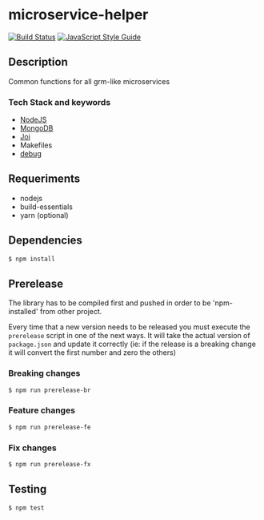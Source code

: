 # microservice-helper
[![Build Status](https://travis-ci.org/bons/microservice-helper.svg?branch=master)](https://travis-ci.org/bons/microservice-helper)
[![JavaScript Style Guide](https://img.shields.io/badge/code_style-standard-brightgreen.svg)](https://standardjs.com)

## Description
Common functions for all grm-like microservices

### Tech Stack and keywords

 - [NodeJS](https://nodejs.org/en/)
 - [MongoDB](https://www.mongodb.com/)
 - [Joi](https://github.com/hapijs/joi)
 - Makefiles
 - [debug](https://www.npmjs.com/package/debug)

## Requeriments
 - nodejs
 - build-essentials
 - yarn (optional)

## Dependencies
```bash
$ npm install
```

## Prerelease

The library has to be compiled first and pushed in order to be 'npm-installed' from other project.

Every time that a new version needs to be released you must execute the `prerelease` script in one of
the next ways.
It will take the actual version of `package.json` and update it correctly (ie: if the release is
a breaking change it will convert the first number and zero the others)

### Breaking changes
```bash
$ npm run prerelease-br
```

### Feature changes
```bash
$ npm run prerelease-fe
```

### Fix changes
```bash
$ npm run prerelease-fx
```

## Testing

```bash
$ npm test
```
